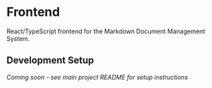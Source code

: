 # Frontend

React/TypeScript frontend for the Markdown Document Management System.

## Development Setup

*Coming soon - see main project README for setup instructions* 
